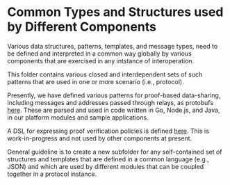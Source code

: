 # Common Types and Structures used by Different Components

Various data structures, patterns, templates, and message types, need to be defined and interpreted in a common way globally by various components that are exercised in any intstance of interoperation.

This folder contains various closed and interdependent sets of such patterns that are used in one or more scenario (i.e., protocol).

Presently, we have defined various patterns for proof-based data-sharing, including messages and addresses passed through relays, as protobufs [here](./interop-protos). These are parsed and used in code written in Go, Node.js, and Java, in our platform modules and sample applications.

A DSL for expressing proof verification policies is defined [here](./policy-dsl). This is work-in-progress and not used by other components at present.

General guideline is to create a new subfolder for any self-contained set of structures and templates that are defined in a common language (e.g., JSON) and which are used by different modules that can be coupled together in a protocol instance.
